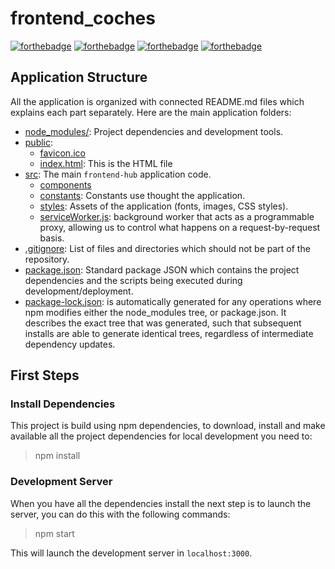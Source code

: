 # frontend_coches

[![forthebadge](http://forthebadge.com/images/badges/built-with-love.svg)](http://forthebadge.com)
[![forthebadge](https://forthebadge.com/images/badges/powered-by-responsibility.svg)](https://forthebadge.com)
[![forthebadge](https://forthebadge.com/images/badges/made-with-javascript.svg)](https://forthebadge.com)
[![forthebadge](http://forthebadge.com/images/badges/gluten-free.svg)](http://forthebadge.com)

## Application Structure

All the application is organized with connected README.md files which explains each part 
separately. Here are the main application folders:

- [node_modules/](./node_modules): Project dependencies and development tools. 
- [public](./public):
    - [favicon.ico](./public/favicon.ico)
    - [index.html](./public/index.html): This is the HTML file
- [src](./src): The main `frontend-hub` application code.
  - [components](./src/components)
  - [constants](./src/constants): Constants use thought the application.
  - [styles](./src/styles): Assets of the application (fonts, images, CSS styles).
  - [serviceWorker.js](./serviceWorker.js): background worker that acts as a programmable proxy, allowing us to control what happens on a request-by-request basis.
- [.gitignore](./.gitignore): List of files and directories which should not be part of the
  repository.
- [package.json](./package.json): Standard package JSON which contains the project dependencies and
  the scripts being executed during development/deployment.
- [package-lock.json](./package-lock.json): is automatically generated for any operations where npm modifies either the 
node_modules tree, or package.json. It describes the exact tree that was generated, such that subsequent installs are 
able to generate identical trees, regardless of intermediate dependency updates.
## First Steps

### Install Dependencies

This project is build using npm dependencies, to download, install and make available all the 
project dependencies for local development you need to:

> npm install

### Development Server

When you have all the dependencies install the next step is to launch the server, you can do this with the following commands:

> npm start

This will launch the development server in `localhost:3000`. 
